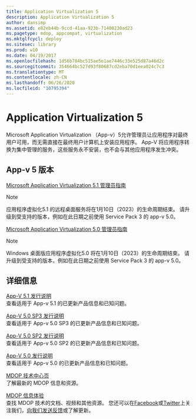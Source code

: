 ```yaml
---
title: Application Virtualization 5
description: Application Virtualization 5
author: dansimp
ms.assetid: e82eb44b-9ccd-41aa-923b-71400230ad23
ms.pagetype: mdop, appcompat, virtualization
ms.mktglfcycl: deploy
ms.sitesec: library
ms.prod: w10
ms.date: 04/19/2017
ms.openlocfilehash: 1d56b784bc515ae5e1ae7446c33e525d87a46d2c
ms.sourcegitcommit: 354664bc527d93f80687cd2eba70d1eea024c7c3
ms.translationtype: MT
ms.contentlocale: zh-CN
ms.lasthandoff: 06/26/2020
ms.locfileid: "10795394"
---
```

# Application Virtualization 5


Microsoft Application Virtualization （App-v）5允许管理员让应用程序对最终用户可用，而无需直接在最终用户计算机上安装应用程序。 App-V 将应用程序转换为集中管理的服务，这些服务永不安装，也不会与其他应用程序发生冲突。

## App-v 5 版本


[Microsoft Application Virtualization 5.1 管理员指南](microsoft-application-virtualization-51-administrators-guide.md)

> [!NOTE]
> 应用程序虚拟化5.1 的远程桌面服务将在1月10日（2023）的生命周期结束。 请升级到受支持的版本，例如在此日期之前使用 Service Pack 3 的 app-v 5.0。

[Microsoft Application Virtualization 5.0 管理员指南](microsoft-application-virtualization-50-administrators-guide.md)

> [!NOTE] 
> Windows 桌面版应用程序虚拟化5.0 将在1月10日（2023）的生命周期结束。 请升级到受支持的版本，例如在此日期之前使用 Service Pack 3 的 app-v 5.0。

## 详细信息


<a href="" id="release-notes-for-app-v-5-1"></a>[App-V 5.1 发行说明](release-notes-for-app-v-51.md)  
查看适用于 App-v 5.1 的已更新产品信息和已知问题。

<a href="" id="release-notes-for-app-v-5-0-sp3"></a>[App-V 5.0 SP3 发行说明](release-notes-for-app-v-50-sp3.md)  
查看适用于 App-v 5.0 SP3 的已更新产品信息和已知问题。

<a href="" id="release-notes-for-app-v-5-0-sp2"></a>[App-V 5.0 SP2 发行说明](release-notes-for-app-v-50-sp2.md)  
查看适用于 App-v 5.0 SP2 的已更新产品信息和已知问题。

<a href="" id="release-notes-for-app-v-5-0"></a>[App-V 5.0 发行说明](release-notes-for-app-v-50.md)  
查看适用于 App-v 5.0 的已更新产品信息和已知问题。

<a href="" id="mdop-techcenter-page"></a>[MDOP 技术中心页](https://go.microsoft.com/fwlink/p/?LinkId=225286)  
了解最新的 MDOP 信息和资源。

<a href="" id="mdop-information-experience"></a>[MDOP 信息体验](https://go.microsoft.com/fwlink/p/?LinkId=236032)  
查找 MDOP 技术的文档、视频和其他资源。 您还可以在[Facebook](https://go.microsoft.com/fwlink/p/?LinkId=242445)或[Twitter](https://go.microsoft.com/fwlink/p/?LinkId=242447)上关注我们，[向我们发送反馈](mailto:MDOPDocs@microsoft.com)或了解更新。






 

 





